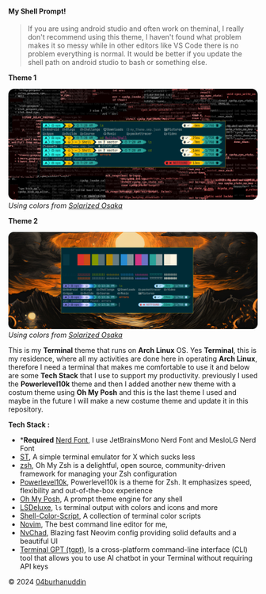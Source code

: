 #### **My Shell Prompt!**

> If you are using android studio and often work on theminal, I really don't recommend using this theme, I haven't found what problem makes it so messy while in other editors like VS Code there is no problem everything is normal. It would be better if you update the shell path on android studio to bash or something else.

**Theme 1**

![my terminal](/assets/theme-1.png)
*Using colors from [Solarized Osaka](https://github.com/craftzdog/solarized-osaka.nvim)*

**Theme 2**

![my terminal](/assets/theme-2.png)
*Using colors from [Solarized Osaka](https://github.com/craftzdog/solarized-osaka.nvim)*

This is my **Terminal** theme that runs on **Arch Linux** OS. Yes **Terminal**, this is my residence, where all my activities are done here in operating **Arch Linux**, therefore I need a terminal that makes me comfortable to use it and below are some **Tech Stack** that I use to support my productivity. previously I used the **Powerlevel10k** theme and then I added another new theme with a costum theme using **Oh My Posh** and this is the last theme I used and maybe in the future I will make a new costume theme and update it in this repository.

**Tech Stack :**
- ***Required** [Nerd Font](https://www.nerdfonts.com/#features), I use JetBrainsMono Nerd Font and MesloLG Nerd Font
- [ST](https://github.com/04burhanuddin/st), A simple terminal emulator for X which sucks less
- [zsh](https://ohmyz.sh/), Oh My Zsh is a delightful, open source, community-driven framework for managing your Zsh configuration
- [Powerlevel10k](https://github.com/romkatv/powerlevel10k), Powerlevel10k is a theme for Zsh. It emphasizes speed, flexibility and out-of-the-box experience
- [Oh My Posh](https://ohmyposh.dev/), A prompt theme engine for any shell
- [LSDeluxe](https://github.com/lsd-rs/lsd), `ls` terminal output with colors and icons and more
- [Shell-Color-Script](https://gitlab.com/dwt1/shell-color-scripts), A collection of terminal color scripts
- [Novim](https://neovim.io/), The best command line editor for me,
- [NvChad](https://nvchad.com/), Blazing fast Neovim config providing solid defaults and a beautiful UI
- [Terminal GPT (tgpt)](https://github.com/aandrew-me/tgpt), Is a cross-platform command-line interface (CLI) tool that allows you to use AI chatbot in your Terminal without requiring API keys

© 2024 [04burhanuddin](https://github.com/04burhanuddin)
